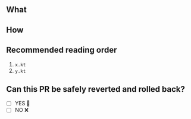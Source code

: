 ## What
<!--
* Describe what the change is solving.
* It helps to add screenshots if it affects the frontend.
-->

## How
<!--
* Describe how code changes achieve the solution.
-->

## Recommended reading order
1. `x.kt`
2. `y.kt`

## Can this PR be safely reverted and rolled back?
<!--
* If you know that your be safely rolled back, check YES.*
* If that is not the case (e.g. a database migration), check NO.
* If unsure, leave it blank.*
-->
- [ ] YES 💚
- [ ] NO ❌
